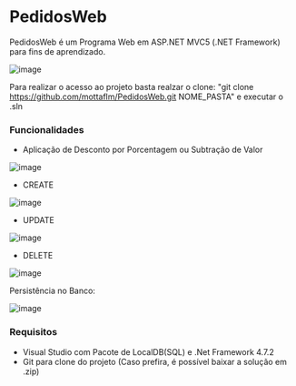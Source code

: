 # PedidosWeb


PedidosWeb é um Programa Web em ASP.NET MVC5 (.NET Framework) para fins de aprendizado.

![image](https://user-images.githubusercontent.com/21315200/175049089-725dc506-a74c-4ecb-abd9-24edd0192428.png)

Para realizar o acesso ao projeto basta realzar o clone: "git clone https://github.com/mottaflm/PedidosWeb.git NOME_PASTA" e executar o .sln

<h3>Funcionalidades</h3>

- Aplicação de Desconto por Porcentagem ou Subtração de Valor

![image](https://user-images.githubusercontent.com/21315200/175083750-5472ab34-80a9-43cb-89ff-27c984e29096.png)

- CREATE

![image](https://user-images.githubusercontent.com/21315200/175083125-2fe74c94-26e5-4843-b42f-3641408ea89a.png)

- UPDATE

![image](https://user-images.githubusercontent.com/21315200/175084893-1c8975e8-59fc-4104-824e-64ca4bb1c69f.png)

- DELETE

![image](https://user-images.githubusercontent.com/21315200/175085058-fa6af3b0-2300-440b-94d2-7f52967a5418.png)

Persistência no Banco:

![image](https://user-images.githubusercontent.com/21315200/175086309-18d754f6-6e3e-4b57-84fc-a307cf80575c.png)


<h3>Requisitos</h3>

 - Visual Studio com Pacote de LocalDB(SQL) e .Net Framework 4.7.2
 - Git para clone do projeto (Caso prefira, é possível baixar a solução em .zip)

